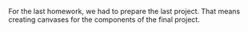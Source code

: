 For the last homework, we had to prepare the last project. That means creating canvases for the components of the final project.
